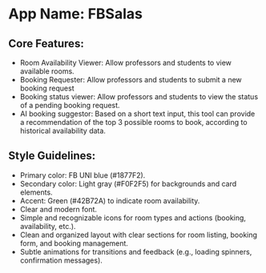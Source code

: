 # **App Name**: FBSalas

## Core Features:

- Room Availability Viewer: Allow professors and students to view available rooms.
- Booking Requester: Allow professors and students to submit a new booking request
- Booking status viewer: Allow professors and students to view the status of a pending booking request.
- AI booking suggestor: Based on a short text input, this tool can provide a recommendation of the top 3 possible rooms to book, according to historical availability data.

## Style Guidelines:

- Primary color: FB UNI blue (#1877F2).
- Secondary color: Light gray (#F0F2F5) for backgrounds and card elements.
- Accent: Green (#42B72A) to indicate room availability.
- Clear and modern font.
- Simple and recognizable icons for room types and actions (booking, availability, etc.).
- Clean and organized layout with clear sections for room listing, booking form, and booking management.
- Subtle animations for transitions and feedback (e.g., loading spinners, confirmation messages).